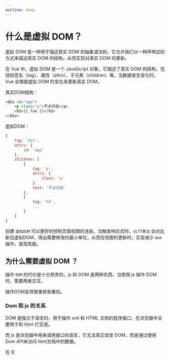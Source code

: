```yaml
---
outline: deep
---
```


# 什么是虚拟 DOM？

虚拟 DOM 是一种用于描述真实 DOM 的抽象语法树，它允许我们以一种声明式的方式来描述真实 DOM 的结构，从而实现对真实 DOM 的更新。

在 Vue 中，虚拟 DOM 是一个 JavaScript 对象，它描述了真实 DOM 的结构，包括标签名（tag）、属性（attrs）、子元素（children）等。当数据发生变化时，Vue 会根据虚拟 DOM 的变化来更新真实 DOM。

真实DOM结构：

```html
<div id="app">
    <p class="p">节点内容</p>
    <h3>{{ foo }}</h3>
</div>
```

虚拟DOM：
```javascript
{
    tag: 'div',
    attrs: {
        id: 'app'
    },
    children: [
        {
            tag: 'p',
            attrs: {
                class: 'p'
            },
            text: '节点内容'
        },
        {
            tag: 'h3',
            ...
        }
    ]
}
```

创建 `虚拟DOM` 可以更好的控制页面视图的渲染，当触发响应式时，`diff算法` 会对比新旧虚拟DOM，得出需要修改的最小单位，从而在视图的更新时，实现减少 `dom` 操作，提高性能。

## 为什么需要虚拟 DOM ？

操作 `DOM` 的代价是十分昂贵的，js 和 DOM 是两种东西，当使用 js 操作 DOM 时，需要两者交互。

操作DOM会导致重排和重绘。

### Dom 和 js 的关系

DOM 是独立于语言的，用于操作 xml 和 HTML 文档的程序接口，在浏览器中主要用于和 html 打交道。

而 js 是浏览器中用来调用接口的语言，它无法真正改变 DOM，而是通过使用 Dom API来访问 html文档中的数据。

在 IE 



